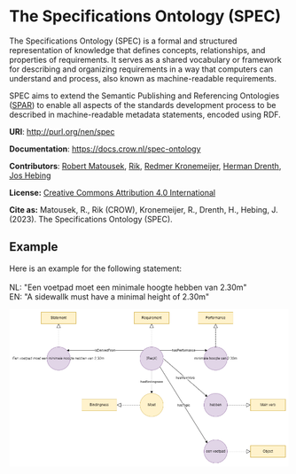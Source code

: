 # The Specifications Ontology (SPEC)

The Specifications Ontology (SPEC) is a formal and structured representation of knowledge that defines concepts, relationships, and properties of requirements. It serves as a shared vocabulary or framework for describing and organizing requirements in a way that computers can understand and process, also known as machine-readable requirements.

SPEC aims to extend the Semantic Publishing and Referencing Ontologies ([SPAR](http://www.sparontologies.net/)) to enable all aspects of the standards development process to be described in machine-readable metadata statements, encoded using RDF.

**URI**: http://purl.org/nen/spec

**Documentation**: https://docs.crow.nl/spec-ontology

**Contributors**: [Robert Matousek](https://nen.nl), [Rik](https://crow.nl), [Redmer Kronemeijer](https://crow.nl), [Herman Drenth](https://ketenstandaard.nl), [Jos Hebing](https://ketenstandaard.nl)

**License:** [Creative Commons Attribution 4.0 International](https://creativecommons.org/licenses/by/4.0/legalcode)

**Cite as:** Matousek, R., Rik (CROW), Kronemeijer, R., Drenth, H., Hebing, J. (2023). The Specifications Ontology (SPEC).

## Example
Here is an example for the following statement: \
\
NL: "Een voetpad moet een minimale hoogte hebben van 2.30m" \
EN: "A sidewallk must have a minimal height of 2.30m"

![Machine Readable Requirement](https://github.com/Netherlands-Standardization-Institute/spec/blob/449e2340a47b4d5bd0c7c356435bbf0bfa956526/html/img/example-req-1.drawio.png)

